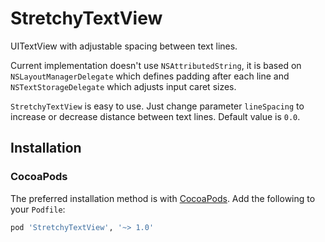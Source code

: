 # StretchyTextView

UITextView with adjustable spacing between text lines.

Current implementation doesn't use `NSAttributedString`, it is based on `NSLayoutManagerDelegate` which defines padding after each line and `NSTextStorageDelegate` which adjusts input caret sizes.

`StretchyTextView` is easy to use. Just change parameter `lineSpacing` to increase or decrease distance between text lines. Default value is `0.0`.

## Installation

### CocoaPods

The preferred installation method is with [CocoaPods](https://cocoapods.org). Add the following to your `Podfile`:

```ruby
pod 'StretchyTextView', '~> 1.0'
```
